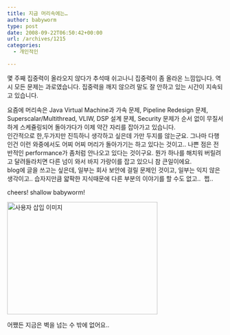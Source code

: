 ```yaml
---
title: 지금 머리속에는…
author: babyworm
type: post
date: 2008-09-22T06:50:42+00:00
url: /archives/1215
categories:
  - 개인적인

---
```

몇 주째 집중력이 올라오지 않다가 추석때 쉬고나니 집중력이 좀 올라온 느낌입니다. 역시 모든 문제는 과로였습니다. 집중력을 깨지 않으려 말도 잘 안하고 있는 시간이 지속되고 있습니다.  
  
요즘에 머리속은 Java Virtual Machine과 가속 문제, Pipeline Redesign 문제, Superscalar/Multithread, VLIW, DSP 설계 문제, Security 문제가 순서 없이 무질서하게 스케쥴링되어 돌아가다가 이제 약간 자리를 잡아가고 있습니다.  
인간적으로 한,두가지만 진득하니 생각하고 싶은데 가만 두지를 않는군요. 그나마 다행인건 이런 와중에서도 어찌 어찌 머리가 돌아가기는 하고 있다는 것이고.. 나쁜 점은 전반적인 performance가 좀처럼 안나오고 있다는 것이구요. 뭔가 하나를 해치워 버릴려고 달려들라치면 다른 넘이 와서 바지 가랑이를 잡고 있으니 참 큰일이에요.  
blog에 글을 쓰고는 싶은데, 일부는 회사 보안에 걸릴 문제인 것이고, 일부는 익지 않은 생각이고.. 습자지만큼 얇팍한 지식때문에 다른 부분의 이야기를 할 수도 없고..&nbsp; 쩝..  
  
cheers! shallow babyworm!  
  


<div style="width: 360px" class="wp-caption aligncenter">
  <img loading="lazy" decoding="async" src="https://i0.wp.com/babyworm.net/wordpress/wp-content/uploads/1/cfile22.uf.15111D534D6A7AF903595C.jpg?resize=350%2C262" width="350" height="262" alt="사용자 삽입 이미지" data-recalc-dims="1" />
  
  <p class="wp-caption-text">
    어쨌든 지금은 벽을 넘는 수 밖에 없어요..
  </p>
</div>